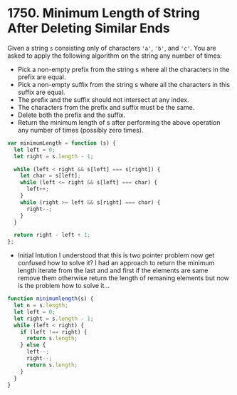 # 1750. Minimum Length of String After Deleting Similar Ends

Given a string `s` consisting only of characters `'a'`, `'b'`, and `'c'`. You are asked to apply the following algorithm on the string any number of times:

- Pick a non-empty prefix from the string s where all the characters in the prefix are equal.
- Pick a non-empty suffix from the string s where all the characters in this suffix are equal.
- The prefix and the suffix should not intersect at any index.
- The characters from the prefix and suffix must be the same.
- Delete both the prefix and the suffix.
- Return the minimum length of s after performing the above operation any number of times (possibly zero times).

```js
var minimumLength = function (s) {
  let left = 0;
  let right = s.length - 1;

  while (left < right && s[left] === s[right]) {
    let char = s[left];
    while (left <= right && s[left] === char) {
      left++;
    }
    while (right >= left && s[right] === char) {
      right--;
    }
  }

  return right - left + 1;
};
```

- Initial Intution
  I understood that this is two pointer problem
  now get confused how to solve it?
  I had an approach to return the minimum length
  iterate from the last and and first if the elements are same remove them
  otherwise return the length of remaning elements
  but now is the problem how to solve it...

```js
function minimumlength(s) {
  let n = s.length;
  let left = 0;
  let right = s.length - 1;
  while (left < right) {
    if (left !== right) {
      return s.length;
    } else {
      left--;
      right--;
      return s.length;
    }
  }
}
```
